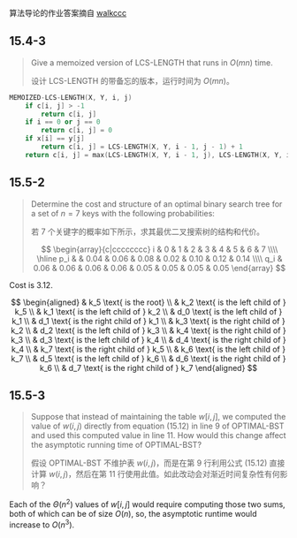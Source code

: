 算法导论的作业答案摘自 [walkccc](https://walkccc.github.io/CLRS/)

## 15.4-3

> Give a memoized version of $\text{LCS-LENGTH}$ that runs in $O(mn)$ time.
>
> 设计 $\text{LCS-LENGTH}$ 的带备忘的版本，运行时间为 $O(mn)$。

```cpp
MEMOIZED-LCS-LENGTH(X, Y, i, j)
    if c[i, j] > -1
        return c[i, j]
    if i == 0 or j == 0
        return c[i, j] = 0
    if x[i] == y[j]
        return c[i, j] = LCS-LENGTH(X, Y, i - 1, j - 1) + 1
    return c[i, j] = max(LCS-LENGTH(X, Y, i - 1, j), LCS-LENGTH(X, Y, i, j - 1))
```

## 15.5-2

> Determine the cost and structure of an optimal binary search tree for a set of $n = 7$ keys with the following probabilities:
>
> 若 $7$ 个关键字的概率如下所示，求其最优二叉搜索树的结构和代价。
>
> $$
> \begin{array}{c|cccccccc}
> i   & 0    & 1    & 2    & 3    & 4    & 5    & 6    & 7 \\\\
> \hline
> p_i &      & 0.04 & 0.06 & 0.08 & 0.02 & 0.10 & 0.12 & 0.14 \\\\
> q_i & 0.06 & 0.06 & 0.06 & 0.06 & 0.05 & 0.05 & 0.05 & 0.05
> \end{array}
> $$

Cost is $3.12$.


$$
\begin{aligned}
& k_5 \text{ is the root} \\
& k_2 \text{ is the left  child of } k_5 \\
& k_1 \text{ is the left  child of } k_2 \\
& d_0 \text{ is the left  child of } k_1 \\
& d_1 \text{ is the right child of } k_1 \\
& k_3 \text{ is the right child of } k_2 \\
& d_2 \text{ is the left  child of } k_3 \\
& k_4 \text{ is the right child of } k_3 \\
& d_3 \text{ is the left  child of } k_4 \\
& d_4 \text{ is the right child of } k_4 \\
& k_7 \text{ is the right child of } k_5 \\
& k_6 \text{ is the left  child of } k_7 \\
& d_5 \text{ is the left  child of } k_6 \\
& d_6 \text{ is the right child of } k_6 \\
& d_7 \text{ is the right child of } k_7
\end{aligned}
$$

## 15.5-3

> Suppose that instead of maintaining the table $w[i, j]$, we computed the value of $w(i, j)$ directly from equation $\text{(15.12)}$ in line 9 of $\text{OPTIMAL-BST}$ and used this computed value in line 11. How would this change affect the asymptotic running time of $\text{OPTIMAL-BST}$?
>
> 假设 $\text{OPTIMAL-BST}$ 不维护表 $w(i, j)$，而是在第 9 行利用公式 $\text{(15.12)}$ 直接计算 $w(i, j)$，然后在第 11 行使用此值。如此改动会对渐近时间复杂性有何影响？

Each of the $\Theta(n^2)$ values of $w[i, j]$ would require computing those two sums, both of which can be of size $O(n)$, so, the asymptotic runtime would increase to $O(n^3)$.